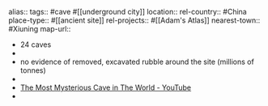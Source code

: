 alias::
tags:: #cave #[[underground city]]
location::
rel-country:: #China
place-type:: #[[ancient site]]
rel-projects:: #[[Adam's Atlas]]
nearest-town:: #Xiuning
map-url::

- 24 caves
-
- no evidence of removed, excavated rubble around the site (millions of tonnes)
-
- [The Most Mysterious Cave in The World - YouTube](https://www.youtube.com/watch?v=NI-CCM56ywA)
-
